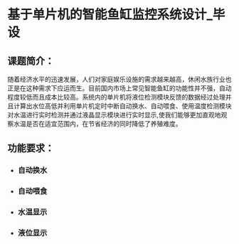 # 基于单片机的智能鱼缸监控系统设计_毕设
## 课题简介：
随着经济水平的迅速发展，人们对家庭娱乐设施的需求越来越高，休闲水族行业也正是在这种需求下应运而生。目前国内市场上常见智能鱼缸的功能性并不强，自动程度较低而且成本比较高。系统内的单片机将液位检测模块反馈的数据经过处理并且计算出水位高低并利用单片机定时中断自动换水、自动喂食、使用温度检测模块对水温进行实时检测并通过液晶显示模块进行实时显示,使我们能够更加直观地观察水温是否在适宜范围内，在节省经济的同时降低了养殖难度。
## 功能要求：
- ### 自动换水
- ### 自动喂食
- ### 水温显示
- ### 液位显示
